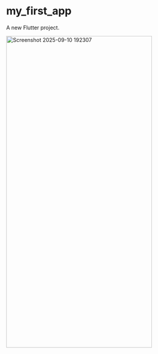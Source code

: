 # my_first_app

A new Flutter project.

<img width="389" height="834" alt="Screenshot 2025-09-10 192307" src="https://github.com/user-attachments/assets/74700545-f92b-46c3-81c9-1650eb4b83eb" />
